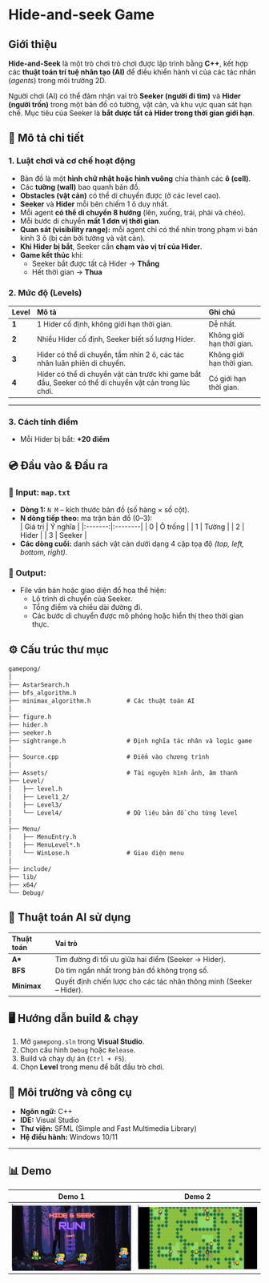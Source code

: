 # Hide-and-seek Game

## Giới thiệu

**Hide-and-Seek** là một trò chơi trò chơi được lập trình bằng **C++**, kết hợp các **thuật toán trí tuệ nhân tạo (AI)** để điều khiển hành vi của các tác nhân (*agents*) trong môi trường 2D.

Người chơi (AI) có thể đảm nhận vai trò **Seeker (người đi tìm)** và **Hider (người trốn)** trong một bản đồ có tường, vật cản, và khu vực quan sát hạn chế. Mục tiêu của Seeker là **bắt được tất cả Hider trong thời gian giới hạn**.

## 🧩 Mô tả chi tiết

### 1. Luật chơi và cơ chế hoạt động

- Bản đồ là một **hình chữ nhật hoặc hình vuông** chia thành các **ô (cell)**.  
- Các **tường (wall)** bao quanh bản đồ.  
- **Obstacles (vật cản)** có thể di chuyển được (ở các level cao).  
- **Seeker** và **Hider** mỗi bên chiếm 1 ô duy nhất.  
- Mỗi agent **có thể di chuyển 8 hướng** (lên, xuống, trái, phải và chéo).  
- Mỗi bước di chuyển **mất 1 đơn vị thời gian**.  
- **Quan sát (visibility range):** mỗi agent chỉ có thể nhìn trong phạm vi bán kính 3 ô (bị cản bởi tường và vật cản).  
- **Khi Hider bị bắt**, Seeker cần **chạm vào vị trí của Hider**.  
- **Game kết thúc** khi:
  - Seeker bắt được tất cả Hider → **Thắng**
  - Hết thời gian → **Thua**
### 2. Mức độ (Levels)

| Level | Mô tả | Ghi chú |
|:------|:------|:--------|
| **1** | 1 Hider cố định, không giới hạn thời gian. | Dễ nhất. |
| **2** | Nhiều Hider cố định, Seeker biết số lượng Hider. | Không giới hạn thời gian. |
| **3** | Hider có thể di chuyển, tầm nhìn 2 ô, các tác nhân luân phiên di chuyển. | Không giới hạn thời gian. |
| **4** | Hider có thể di chuyển vật cản trước khi game bắt đầu, Seeker có thể di chuyển vật cản trong lúc chơi. | Có giới hạn thời gian. |

---

### 3. Cách tính điểm

- Mỗi Hider bị bắt: **+20 điểm**

## 💿 Đầu vào & Đầu ra

### 🔹 Input: `map.txt`
- **Dòng 1:** `N M` – kích thước bản đồ (số hàng × số cột).  
- **N dòng tiếp theo:** ma trận bản đồ (0–3):  
  | Giá trị | Ý nghĩa |
  |:-------:|:--------|
  | 0 | Ô trống |
  | 1 | Tường |
  | 2 | Hider |
  | 3 | Seeker |
- **Các dòng cuối:** danh sách vật cản dưới dạng 4 cặp tọạ độ *(top, left, bottom, right)*.

### 🔹 Output:
- File văn bản hoặc giao diện đồ họa thể hiện:
  - Lộ trình di chuyển của Seeker.  
  - Tổng điểm và chiều dài đường đi.  
  - Các bước di chuyển được mô phỏng hoặc hiển thị theo thời gian thực.


## ⚙️ Cấu trúc thư mục

```
gamepong/
│
├── AstarSearch.h
├── bfs_algorithm.h
├── minimax_algorithm.h          # Các thuật toán AI
│
├── figure.h
├── hider.h
├── seeker.h
├── sightrange.h                 # Định nghĩa tác nhân và logic game
│
├── Source.cpp                   # Điểm vào chương trình
│
├── Assets/                      # Tài nguyên hình ảnh, âm thanh
├── Level/
│   ├── level.h
│   ├── Level1_2/
│   ├── Level3/
│   └── Level4/                  # Dữ liệu bản đồ cho từng level
│
├── Menu/
│   ├── MenuEntry.h
│   ├── MenuLevel*.h
│   └── WinLose.h                # Giao diện menu
│
├── include/
├── lib/
├── x64/
└── Debug/
```

## 🧮 Thuật toán AI sử dụng

| Thuật toán | Vai trò |
|:------------|:--------|
| **A\*** | Tìm đường đi tối ưu giữa hai điểm (Seeker → Hider). |
| **BFS** | Dò tìm ngắn nhất trong bản đồ không trọng số. |
| **Minimax** | Quyết định chiến lược cho các tác nhân thông minh (Seeker – Hider). |


## 🖥️ Hướng dẫn build & chạy

1. Mở `gamepong.sln` trong **Visual Studio**.  
2. Chọn cấu hình `Debug` hoặc `Release`.  
3. Build và chạy dự án (`Ctrl + F5`).  
4. Chọn **Level** trong menu để bắt đầu trò chơi.  

## 🧱 Môi trường và công cụ

- **Ngôn ngữ:** C++  
- **IDE:** Visual Studio  
- **Thư viện:** SFML (Simple and Fast Multimedia Library)  
- **Hệ điều hành:** Windows 10/11  

---

## 📊 Demo

| Demo 1 | Demo 2 |
|:-------:|:-------:|
| ![demo1](demo1.png) | ![demo2](demo2.png) |

